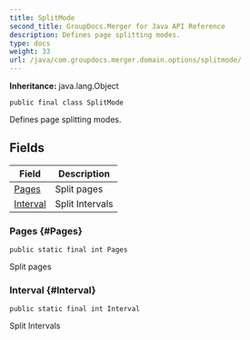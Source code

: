 ```yaml
---
title: SplitMode
second_title: GroupDocs.Merger for Java API Reference
description: Defines page splitting modes.
type: docs
weight: 33
url: /java/com.groupdocs.merger.domain.options/splitmode/
---
```

**Inheritance:**
java.lang.Object
```
public final class SplitMode
```

Defines page splitting modes.
## Fields

| Field | Description |
| --- | --- |
| [Pages](#Pages) | Split pages |
| [Interval](#Interval) | Split Intervals |
### Pages {#Pages}
```
public static final int Pages
```


Split pages

### Interval {#Interval}
```
public static final int Interval
```


Split Intervals

